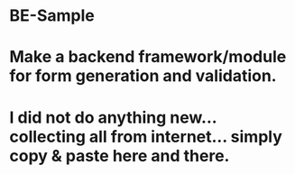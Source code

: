 # BE-Sample
# Make a backend framework/module for form generation and validation.
# I did not do anything new... collecting all from internet... simply copy & paste here and there.
